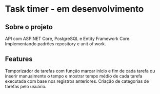# Task timer - em desenvolvimento

## Sobre o projeto
API com ASP.NET Core, PostgreSQL e Entity Framework Core. Implementando padrões repository e unit of work.

## Features
Temporizador de tarefas com função marcar início e fim de cada tarefa ou inserir manualmente o tempo e mostrar tempo médio de cada tarefa executada com base nos registros anteriores. Criação de categorias de tarefas pelo usuário.

